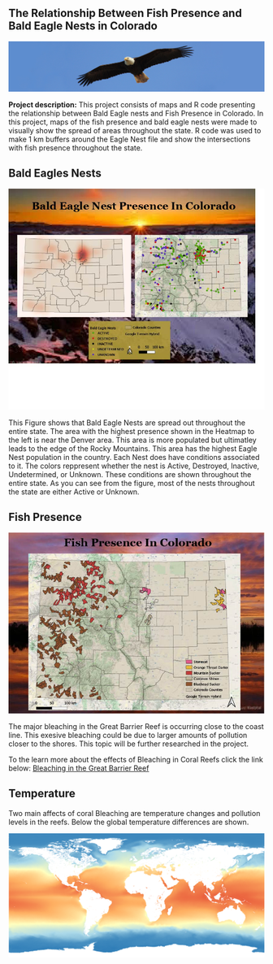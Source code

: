 ## The Relationship Between Fish Presence and Bald Eagle Nests in Colorado

<img src="../images/baldbanner.jpg?raw=true"/>

**Project description:** This project consists of maps and R code presenting the relationship between Bald Eagle nests and Fish Presence in Colorado. In this project, maps of the fish presence and bald eagle nests were made to visually show the spread of areas throughout the state. R code was used to make 1 km buffers around the Eagle Nest file and show the intersections with fish presence throughout the state.

## Bald Eagles Nests

<img src="../images/BaldEagleFinal.jpg?raw=true"/>

This Figure shows that Bald Eagle Nests are spread out throughout the entire state. The area with the highest presence shown in the Heatmap to the left is near the Denver area. This area is more populated but ultimatley leads to the edge of the Rocky Mountains. This area has the highest Eagle Nest population in the country. Each Nest does have conditions associated to it. The colors reppresent whether the nest is Active, Destroyed, Inactive, Undetermined, or Unknown. These conditions are shown throughout the entire state. As you can see from the figure, most of the nests throughout the state are either Active or Unknown.

## Fish Presence

<img src="../images/ColoradoFishFinal.jpg?raw=true"/>

The major bleaching in the Great Barrier Reef is occurring close to the coast line. This exesive bleaching could be due to larger amounts of pollution closer to the shores. This topic will be further researched in the project.

To the learn more about the effects of Bleaching in Coral Reefs click the link below:
[Bleaching in the Great Barrier Reef](https://earth.google.com/web/@-14.6915111,145.4561087,2.61182125a,0d,60y,28.18926913h,89.10632087t,0r/data=CiQSIhIgY2EwYzk0ZGNhN2I4MTFlN2I1ZDBiNzRhMWFlNGU2MDMiMAosQUYxUWlwTXRicE1IQnU1Z2lNMGJESXVlR1hrRlhSaHpMYmJ5Z3p0T0J6ejcQBQ)

## Temperature
Two main affects of coral Bleaching are temperature changes and pollution levels in the reefs. Below the global temperature differences are shown.

<img src="../images/worldtemp.PNG?raw=true"/>
